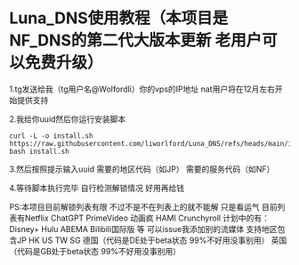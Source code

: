 # Luna_DNS使用教程（本项目是NF_DNS的第二代大版本更新 老用户可以免费升级）

1.tg发送给我（tg用户名@Wolfordli）你的vps的IP地址 nat用户将在12月左右开始提供支持

2.我给你uuid然后你运行安装脚本

```
curl -L -o install.sh https://raw.githubusercontent.com/liworlford/Luna_DNS/refs/heads/main/install.sh
bash install.sh
```

3.然后按照提示输入uuid 需要的地区代码（如JP） 需要的服务代码（如NF）

4.等待脚本执行完毕 自行检测解锁情况 好用再给钱

PS:本项目目前解锁列表有限 不过不是不在列表上的就不能解 只是看运气 目前列表有Netflix ChatGPT PrimeVideo 动画疯 HAMI Crunchyroll 计划中的有：Disney+ Hulu ABEMA Bilibili国际版 等 可以issue我添加别的流媒体
支持地区包含JP HK US TW SG 德国（代码是DE处于beta状态 99%不好用没事别用） 英国（代码是GB处于beta状态 99%不好用没事别用）
